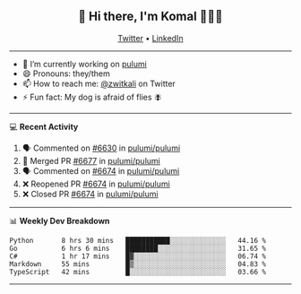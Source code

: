 <h2 align="center"> 👋 Hi there, I'm Komal 🧑🏾‍💻 </h2>
<p align="center">
    <a href="https://twitter.com/zwitkali">Twitter</a> •
    <a href="https://www.linkedin.com/in/komal-ali/">LinkedIn</a>
</p>

--------

- 🔭 I’m currently working on [pulumi](https://github.com/pulumi/pulumi)
- 😄 Pronouns: they/them
- 📫 How to reach me: [@zwitkali](https://twitter.com/zwitkali) on Twitter
- ⚡ Fun fact: My dog is afraid of flies 🪰

--------
💻 **Recent Activity**

<!--START_SECTION:activity-->
1. 🗣 Commented on [#6630](https://github.com/pulumi/pulumi/issues/6630) in [pulumi/pulumi](https://github.com/pulumi/pulumi)
2. 🎉 Merged PR [#6677](https://github.com/pulumi/pulumi/pull/6677) in [pulumi/pulumi](https://github.com/pulumi/pulumi)
3. 🗣 Commented on [#6674](https://github.com/pulumi/pulumi/issues/6674) in [pulumi/pulumi](https://github.com/pulumi/pulumi)
4. ❌ Reopened PR [#6674](https://github.com/pulumi/pulumi/pull/6674) in [pulumi/pulumi](https://github.com/pulumi/pulumi)
5. ❌ Closed PR [#6674](https://github.com/pulumi/pulumi/pull/6674) in [pulumi/pulumi](https://github.com/pulumi/pulumi)
<!--END_SECTION:activity-->

--------

📊 **Weekly Dev Breakdown**
<!--START_SECTION:waka-->
```text
Python       8 hrs 30 mins   ███████████░░░░░░░░░░░░░░   44.16 % 
Go           6 hrs 6 mins    ████████░░░░░░░░░░░░░░░░░   31.65 % 
C#           1 hr 17 mins    █▓░░░░░░░░░░░░░░░░░░░░░░░   06.74 % 
Markdown     55 mins         █▒░░░░░░░░░░░░░░░░░░░░░░░   04.83 % 
TypeScript   42 mins         █░░░░░░░░░░░░░░░░░░░░░░░░   03.66 % 
```
<!--END_SECTION:waka-->

--------
